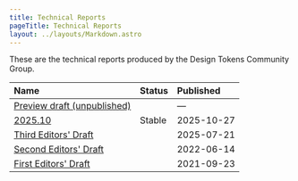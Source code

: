 ```yaml
---
title: Technical Reports
pageTitle: Technical Reports
layout: ../layouts/Markdown.astro
---
```


These are the technical reports produced by the Design Tokens Community Group.

| Name                                               | Status | Published  |
| :------------------------------------------------- | :----- | :--------- |
| [Preview draft (unpublished)](/TR/drafts/)         |        | —          |
| [2025.10](/TR/2025.10/)                            | Stable | 2025-10-27 |
| [Third Editors' Draft](/TR/third-editors-draft/)   |        | 2025-07-21 |
| [Second Editors' Draft](/TR/second-editors-draft/) |        | 2022-06-14 |
| [First Editors' Draft](/TR/first-editors-draft/)   |        | 2021-09-23 |
